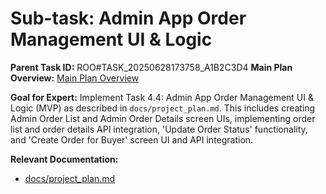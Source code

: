# Sub-task: Admin App Order Management UI & Logic

**Parent Task ID:** ROO#TASK_20250628173758_A1B2C3D4
**Main Plan Overview:** [Main Plan Overview](../../plans/ROO#TASK_20250628173758_A1B2C3D4_plan_overview.md)

**Goal for Expert:** Implement Task 4.4: Admin App Order Management UI & Logic (MVP) as described in `docs/project_plan.md`. This includes creating Admin Order List and Admin Order Details screen UIs, implementing order list and order details API integration, 'Update Order Status' functionality, and 'Create Order for Buyer' screen UI and API integration.

**Relevant Documentation:**

- [docs/project_plan.md](docs/project_plan.md)
